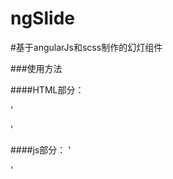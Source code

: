 ngSlide
=======

#基于angularJs和scss制作的幻灯组件

###使用方法

####HTML部分：

'<div slider controller=‘yourcon’></div>'

####js部分：
'<script src="js/ngslider.js"></script>
<script>
    angular.module("app",['tibooslider'])
            .controller("appcon",function($scope){
                $scope.config = {autoPlay:'true',id: "tibooslider"};
                $scope.config.li = [
                    {src:"http://img0.bdstatic.com/img/image/shouye/mxlss-11768371880.jpg",txt:"你猜猜看啊"},
                    {src:"http://img0.bdstatic.com/img/image/shouye/mxlss-11768371880.jpg"},
                    {src:"http://img0.bdstatic.com/img/image/shouye/mxlss-11768371880.jpg"},
                    {src:"http://img0.bdstatic.com/img/image/shouye/mxlss-11768371880.jpg"},
                ];
            });
</script>'
